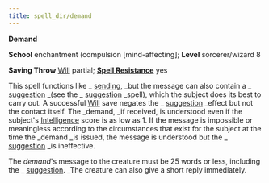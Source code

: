 ```yaml
---
title: spell_dir/demand
---
```

 **Demand**

**School** enchantment (compulsion [mind-affecting]; **Level** sorcerer/wizard 8

**Saving Throw** [Will](../combat#_will) partial; **[Spell Resistance](../glossary#_spell-resistance)** yes

This spell functions like _ [sending](sending#_sending), _but the message can also contain a _ [suggestion](suggestion#_suggestion) _(see the _ [suggestion](suggestion#_suggestion) _spell), which the subject does its best to carry out. A successful [Will](../combat#_will) save negates the _ [suggestion](suggestion#_suggestion) _effect but not the contact itself. The _demand, _if received, is understood even if the subject's [Intelligence](../gettingStarted#_intelligence) score is as low as 1. If the message is impossible or meaningless according to the circumstances that exist for the subject at the time the _demand _is issued, the message is understood but the _ [suggestion](suggestion#_suggestion) _is ineffective.

The _demand_'s message to the creature must be 25 words or less, including the _ [suggestion](suggestion#_suggestion). _The creature can also give a short reply immediately.

